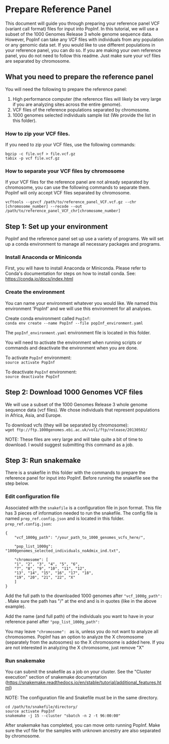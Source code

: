 # Prepare Reference Panel 
This document will guide you through preparing your reference panel VCF (variant call format) files for input into PopInf. In this tutorial, we will use a subset of the 1000 Genomes Release 3 whole genome sequence data. However, PopInf can take any VCF files with individuals from any population or any genomic data set. If you would like to use different populations in your reference panel, you can do so. If you are making your own reference panel, you do not need to follow this readme. Just make sure your vcf files are separated by chromosome. 

## What you need to prepare the reference panel 
You will need the following to prepare the reference panel:
1. High performance computer (the reference files will likely be very large if you are analyzing sites across the entire genome).
2. VCF files of the reference populations separated by chromosome.
3. 1000 genomes selected individuals sample list (We provide the list in this folder).


### How to zip your VCF files.
If you need to zip your VCF files, use the following commands:
```
bgzip -c file.vcf > file.vcf.gz
tabix -p vcf file.vcf.gz
```

### How to separate your VCF files by chromosome
If your VCF files for the reference panel are not already separated by chromosome, you can use the following commands to separate them. PopInf will only accept VCF files separated by chromosome.

```
vcftools --gzvcf /path/to/reference_panel_VCF.vcf.gz --chr [chromosome_number] --recode --out /path/to/reference_panel_VCF_chr[chromosome_number]
```

## Step 1: Set up your environment 
PopInf and the reference panel set up use a variety of programs. We will set up a conda environment to manage all necessary packages and programs. 

### Install Anaconda or Miniconda
First, you will have to install Anaconda or Miniconda. Please refer to Conda's documentation for steps on how to install conda. See: https://conda.io/docs/index.html

### Create the environment
You can name your environment whatever you would like. We named this environment 'PopInf' and we will use this environment for all analyses. 

Create conda environment called `PopInf`: \
`conda env create --name PopInf --file popInf_environment.yaml`

The `popInf_environment.yaml` environment file is located in this folder.

You will need to activate the environment when running scripts or commands and deactivate the environment when you are done. 

To activate `PopInf` environment: \
`source activate PopInf` 

To deactivate `PopInf` environment: \
`source deactivate PopInf`

## Step 2: Download 1000 Genomes VCF files
We will use a subset of the 1000 Genomes Release 3 whole genome sequence data (vcf files). We chose individuals that represent populations in Africa, Asia, and Europe.

To download vcfs (they will be separated by chromosome): \
`wget ftp://ftp.1000genomes.ebi.ac.uk/vol1/ftp/release/20130502/ `

NOTE: These files are very large and will take quite a bit of time to download. I would suggest submitting this command as a job. 

## Step 3: Run snakemake
There is a snakefile in this folder with the commands to prepare the reference panel for input into PopInf. Before running the snakefile see the step below.

### Edit configuration file
Associated with the `snakefile` is a configuration file in json format. This file has 3 pieces of information needed to run the snakefile.
The config file is named `prep_ref.config.json` and is located in this folder. \
`prep_ref.config.json`:

```
{
	"vcf_1000g_path": "/your_path_to_1000_genomes_vcfs_here/",
	
	"pop_list_1000g": "1000genomes_selected_individuals_noAdmix_ind.txt",
	
	"chromosome": [
	"1", "2", "3", "4", "5", "6", 
	"7", "8", "9", "10", "11", "12", 
	"13", "14", "15", "16", "17", "18", 
	"19", "20", "21", "22", "X"
	]
}

```
Add the full path to the downloaded 1000 genomes after `"vcf_1000g_path": `. Make sure the path has "/" at the end and is in quotes (like in the above example).

Add the name (and full path) of the individuals you want to have in your reference panel after `"pop_list_1000g_path": ` 

You may leave `"chromosome": ` as is, unless you do not want to analyze all chromosomes. PopInf has an option to analyze the X chromosome (separately from the autosomes) so the X chromosome is added here. If you are not interested in analyzing the X chromosome, just remove "X"

### Run snakemake
You can submit the snakefile as a job on your cluster. See the "Cluster execution" section of snakemake documentation (https://snakemake.readthedocs.io/en/stable/tutorial/additional_features.html)

NOTE: The configuration file and Snakefile must be in the same directory.

```
cd /path/to/snakefile/directory/
source activate PopInf
snakemake -j 15 --cluster "sbatch -n 2 -t 96:00:00"
```

After snakemake has completed, you can move onto running PopInf. Make sure the vcf file for the samples with unknown ancestry are also separated by chromosome.



